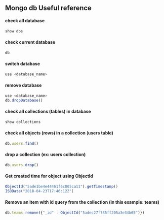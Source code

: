 ## Mongo db Useful reference
#### check all database
```js
show dbs
```

#### check current database
```js
db
```

#### switch database
```js
use <database_name>
```

#### remove database
```js
use <database_name>
db.dropDatabase()
```

#### check all collections (tables) in database
```js
show collections
```

#### check all objects (rows) in a collection (users table)
```js
db.users.find()
```

#### drop a collection (ex: users collection)
```js
db.users.drop()
```

#### Get created time for object using ObjectId
```js
ObjectId("5ade1be4e44461f6c805ca11").getTimestamp()
ISODate("2018-04-23T17:46:12Z")
```

#### Remove an item with id query from the collection (in this example: teams)
```js
db.teams.remove({"_id" : ObjectId("5adec27f785ff205a3e34b65")})
```
